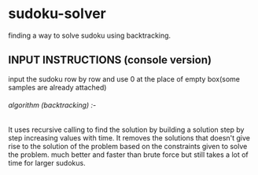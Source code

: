 # sudoku-solver
finding a way to solve sudoku using backtracking.

## INPUT INSTRUCTIONS (console version)
input the sudoku row by row and use 0 at the place of empty box(some samples are already attached)

###### algorithm (backtracking) :- 
It uses recursive calling to find the solution by building a solution step by step increasing values with time. It removes the solutions that doesn't give rise to the solution of the problem based on the constraints given to solve the problem. much better and faster than brute force but still takes a lot of time for larger sudokus.
